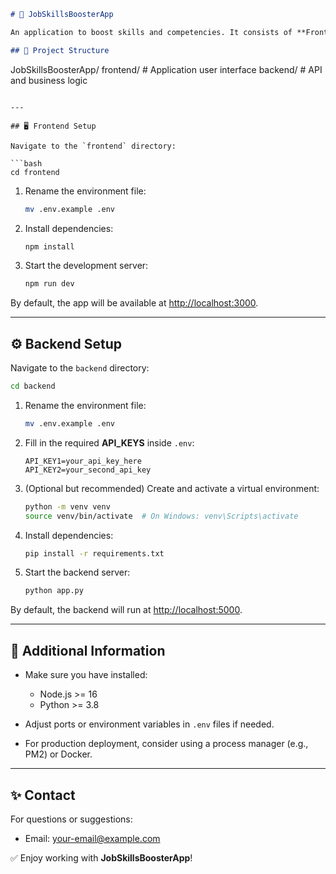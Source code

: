 ```markdown
# 🚀 JobSkillsBoosterApp

An application to boost skills and competencies. It consists of **Frontend** (React/NextJs) and **Backend** (Python/Flask).

## 📂 Project Structure

```

JobSkillsBoosterApp/
frontend/   # Application user interface
backend/    # API and business logic

````

---

## 🖥️ Frontend Setup

Navigate to the `frontend` directory:

```bash
cd frontend
````

1. Rename the environment file:

   ```bash
   mv .env.example .env
   ```

2. Install dependencies:

   ```bash
   npm install
   ```

3. Start the development server:

   ```bash
   npm run dev
   ```

By default, the app will be available at [http://localhost:3000](http://localhost:3000).

---

## ⚙️ Backend Setup

Navigate to the `backend` directory:

```bash
cd backend
```

1. Rename the environment file:

   ```bash
   mv .env.example .env
   ```

2. Fill in the required **API\_KEYS** inside `.env`:

   ```
   API_KEY1=your_api_key_here
   API_KEY2=your_second_api_key
   ```

3. (Optional but recommended) Create and activate a virtual environment:

   ```bash
   python -m venv venv
   source venv/bin/activate  # On Windows: venv\Scripts\activate
   ```

4. Install dependencies:

   ```bash
   pip install -r requirements.txt
   ```

5. Start the backend server:

   ```bash
   python app.py
   ```

By default, the backend will run at [http://localhost:5000](http://localhost:5000).

---

## 📄 Additional Information

* Make sure you have installed:

  * Node.js >= 16
  * Python >= 3.8
* Adjust ports or environment variables in `.env` files if needed.
* For production deployment, consider using a process manager (e.g., PM2) or Docker.

---

## ✨ Contact

For questions or suggestions:

* Email: [your-email@example.com](mailto:apetrenko77@gmail.com)

✅ Enjoy working with **JobSkillsBoosterApp**!

